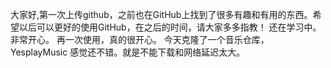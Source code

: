 大家好,第一次上传github，之前也在GitHub上找到了很多有趣和有用的东西。希望以后可以更好的使用GitHub，在之后的时间，请大家多多指教！
还在学习中。
非常开心。
再一次使用，真的很开心。
今天克隆了一个音乐仓库，YesplayMusic 感觉还不错。就是不能下载和网络延迟太大。